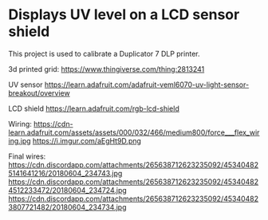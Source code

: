 # Displays UV level on a LCD sensor shield

This project is used to calibrate a Duplicator 7 DLP printer.

3d printed grid:
https://www.thingiverse.com/thing:2813241

UV sensor
https://learn.adafruit.com/adafruit-veml6070-uv-light-sensor-breakout/overview

LCD shield
https://learn.adafruit.com/rgb-lcd-shield

Wiring:
https://cdn-learn.adafruit.com/assets/assets/000/032/466/medium800/force___flex_wiring.jpg
https://i.imgur.com/aEgHt9D.png

Final wires:
https://cdn.discordapp.com/attachments/265638712623235092/453404825141641216/20180604_234743.jpg
https://cdn.discordapp.com/attachments/265638712623235092/453404824512233472/20180604_234724.jpg
https://cdn.discordapp.com/attachments/265638712623235092/453404823807721482/20180604_234734.jpg